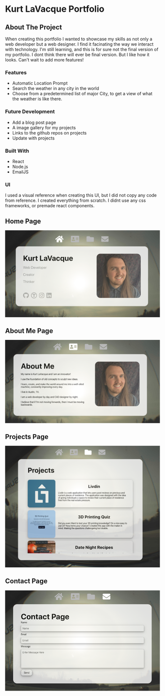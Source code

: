 # Kurt LaVacque Portfolio

## About The Project

When creating this portfolio I wanted to showcase my skills as not only a web developer but a web designer.
I find it facinating the way we interact with technology.
I'm still learning, and this is for sure not the final version of my portfolio. I dont think there will ever be final version. But I like how it looks. Can't wait to add more features!

<!-- ## About the Developer

<img height="200px" src="public/Head_Shot.jpeg" alt="">

I'm to make things that work and -->

### Features

- Automatic Location Prompt
- Search the weather in any city in the world
- Choose from a predetermined list of major City, to get a view of what the weather is like there.

### Future Development

- Add a blog post page
- A image gallery for my projects
- Links to the github repos on projects
- Update with projects

### Built With

- React
- Node.js
- EmailJS

### UI

I used a visual reference when creating this UI, but I did not copy any code from reference. I created everything from scratch. I didnt use any css frameworks, or premade react components.

## Home Page

![Home](./images/Home.png)

## About Me Page

![About](./images/About_Me.png)

## Projects Page

![Projects](./images/Projects.png)

## Contact Page

![Contact](./images/Contact.png)
